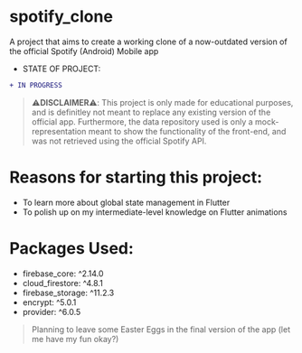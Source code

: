 # spotify_clone

A project that aims to create a working clone of a now-outdated version of the official Spotify (Android) Mobile app

* STATE OF PROJECT:
```diff
+ IN PROGRESS
```

> ⚠️**DISCLAIMER**⚠️: This project is only made for educational purposes, and is definitley not meant to replace any existing version of the official app. Furthermore, the data repository used is only a mock-representation meant to show the functionality of the front-end, and was not retrieved using the official Spotify API.


# Reasons for starting this project:
* To learn more about global state management in Flutter
* To polish up on my intermediate-level knowledge on Flutter animations

# Packages Used:
 - firebase_core: ^2.14.0
 - cloud_firestore: ^4.8.1
 - firebase_storage: ^11.2.3
 - encrypt: ^5.0.1
 - provider: ^6.0.5

> Planning to leave some Easter Eggs in the final version of the app (let me have my fun okay?) 
